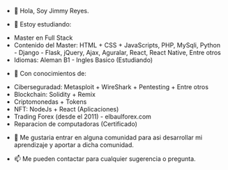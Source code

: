 - 👋 Hola, Soy Jimmy Reyes.

- 👀 Estoy estudiando: 
* Master en Full Stack
* Contenido del Master: HTML + CSS + JavaScripts, PHP, MySqli, Python - Django - Flask, jQuery, Ajax, Aguralar, React, React Native, Entre otros
* Idiomas: Aleman B1 - Ingles Basico (Estudiando)

- 🌱 Con conocimientos de: 
* Ciberseguradad: Metasploit + WireShark + Pentesting + Entre otros
* Blockchain: Solidity + Remix
* Criptomonedas + Tokens
* NFT: NodeJs + React (Aplicaciones)
* Trading Forex (desde el 2011) - elbaulforex.com
* Reparacion de computadoras (Certificado)


- 💞️ Me gustaria entrar en alguna comunidad para asi desarrollar mi aprendizaje y aportar a dicha comunidad.

- 📫 Me pueden contactar para cualquier sugerencia o pregunta.
